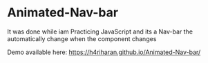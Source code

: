 # Animated-Nav-bar
It was done while iam Practicing JavaScript and its a Nav-bar the automatically change when the component changes

Demo available here: https://h4riharan.github.io/Animated-Nav-bar/
